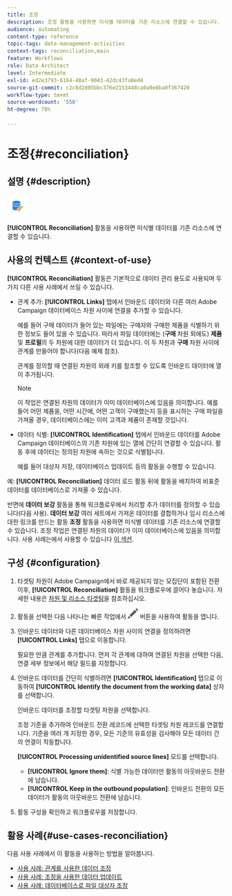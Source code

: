 ```yaml
---
title: 조정
description: 조정 활동을 사용하면 미식별 데이터를 기존 리소스에 연결할 수 있습니다.
audience: automating
content-type: reference
topic-tags: data-management-activities
context-tags: reconciliation,main
feature: Workflows
role: Data Architect
level: Intermediate
exl-id: ed2e3793-6164-48af-9043-42dc43fa8ed4
source-git-commit: c2c8d2d05bbc376e2153448ca0a9e6ba0f367420
workflow-type: tm+mt
source-wordcount: '558'
ht-degree: 78%

---
```


# 조정{#reconciliation}

## 설명 {#description}

![](assets/reconciliation.png)

**[!UICONTROL Reconciliation]** 활동을 사용하면 미식별 데이터를 기존 리소스에 연결할 수 있습니다.

## 사용의 컨텍스트 {#context-of-use}

**[!UICONTROL Reconciliation]** 활동은 기본적으로 데이터 관리 용도로 사용되며 두 가지 다른 사용 사례에서 쓰일 수 있습니다.

* 관계 추가: **[!UICONTROL Links]** 탭에서 인바운드 데이터와 다른 여러 Adobe Campaign 데이터베이스 차원 사이에 연결을 추가할 수 있습니다.

   예를 들어 구매 데이터가 들어 있는 파일에는 구매자와 구매한 제품을 식별하기 위한 정보도 들어 있을 수 있습니다. 따라서 파일 데이터에는 (**구매** 차원 외에도) **제품** 및 **프로필**&#x200B;의 두 차원에 대한 데이터가 더 있습니다. 이 두 차원과 **구매** 차원 사이에 관계를 만들어야 합니다(다음 예제 참조).

   관계를 정의할 때 연결된 차원의 외래 키를 참조할 수 있도록 인바운드 데이터에 열이 추가됩니다.

   >[!NOTE]
   >
   >이 작업은 연결된 차원의 데이터가 이미 데이터베이스에 있음을 의미합니다. 예를 들어 어떤 제품을, 어떤 시간에, 어떤 고객이 구매했는지 등을 표시하는 구매 파일을 가져올 경우, 데이터베이스에는 이미 고객과 제품이 존재할 것입니다.

* 데이터 식별: **[!UICONTROL Identification]** 탭에서 인바운드 데이터를 Adobe Campaign 데이터베이스의 기존 차원에 있는 열에 간단히 연결할 수 있습니다. 활동 후에 데이터는 정의된 차원에 속하는 것으로 식별됩니다.

   예를 들어 대상자 저장, 데이터베이스 업데이트 등의 활동을 수행할 수 있습니다.

예: **[!UICONTROL Reconciliation]** 데이터 로드 활동 뒤에 활동을 배치하여 비표준 데이터를 데이터베이스로 가져올 수 있습니다.

반면에 **데이터 보강** 활동을 통해 워크플로우에서 처리할 추가 데이터를 정의할 수 있습니다(다음 사용). **데이터 보강** 여러 세트에서 가져온 데이터를 결합하거나 임시 리소스에 대한 링크를 만드는 활동 **조정** 활동을 사용하면 미식별 데이터를 기존 리소스에 연결할 수 있습니다. 조정 작업은 연결된 차원의 데이터가 이미 데이터베이스에 있음을 의미합니다. 사용 사례는에서 사용할 수 있습니다 [이 섹션](#use-cases-reconciliation).


## 구성 {#configuration}

1. 타겟팅 차원이 Adobe Campaign에서 바로 제공되지 않는 모집단이 포함된 전환 이후, **[!UICONTROL Reconciliation]** 활동을 워크플로우에 끌어다 놓습니다. 자세한 내용은 [차원 및 리소스 타겟팅](../../automating/using/query.md#targeting-dimensions-and-resources)을 참조하십시오.
1. 활동을 선택한 다음 나타나는 빠른 작업에서 ![](assets/edit_darkgrey-24px.png) 버튼을 사용하여 활동을 엽니다.
1. 인바운드 데이터와 다른 데이터베이스 차원 사이의 연결을 정의하려면 **[!UICONTROL Links]** 탭으로 이동합니다.

   필요한 만큼 관계를 추가합니다. 먼저 각 관계에 대하여 연결된 차원을 선택한 다음, 연결 세부 정보에서 해당 필드를 지정합니다.

1. 인바운드 데이터를 간단히 식별하려면 **[!UICONTROL Identification]** 탭으로 이동하여 **[!UICONTROL Identify the document from the working data]** 상자를 선택합니다.

   인바운드 데이터를 조정할 타겟팅 차원을 선택합니다.

   조정 기준을 추가하여 인바운드 전환 레코드에 선택한 타겟팅 차원 레코드를 연결합니다. 기준을 여러 개 지정한 경우, 모든 기준의 유효성을 검사해야 모든 데이터 간의 연결이 작동합니다.

   **[!UICONTROL Processing unidentified source lines]** 모드를 선택합니다.

   * **[!UICONTROL Ignore them]**: 식별 가능한 데이터만 활동의 아웃바운드 전환에 남습니다.
   * **[!UICONTROL Keep in the outbound population]**: 인바운드 전환의 모든 데이터가 활동의 아웃바운드 전환에 남습니다.

1. 활동 구성을 확인하고 워크플로우를 저장합니다.


## 활용 사례{#use-cases-reconciliation}

다음 사용 사례에서 이 활동을 사용하는 방법을 알아봅니다.

* [사용 사례: 관계를 사용한 데이터 조정](../../automating/using/reconciliation-using-relations.md)
* [사용 사례: 조정을 사용한 데이터 업데이트](../../automating/using/data-update-reconciliation.md)
* [사용 사례: 데이터베이스로 파일 대상자 조정](../../automating/using/reconcile-file-audience-with-database.md)